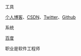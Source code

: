 工具

[个人博客](https://androidboke.com/)、[CSDN](https://blog.csdn.net/abcdef314159)、[Twitter](https://twitter.com/sdwwld)、[Github](https://github.com/sdwwld)

系统

[百度](https://www.baidu.com/)

职业是软件工程师